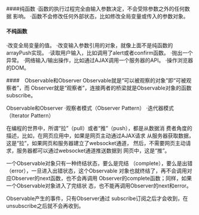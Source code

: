 ####纯函数
·函数的执⾏过程完全由输⼊参数决定，不会受除参数之外的任何数据
影响。
·函数不会修改任何外部状态，⽐如修改全局变量或传⼊的参数对象。
#### 不纯函数
·改变全局变量的值。
·改变输⼊参数引⽤的对象，就像上⾯不是纯函数的arrayPush实现。
·读取⽤户输⼊，⽐如调⽤了alert或者confirm函数。
·抛出⼀个异常。
·⽹络输⼊/输出操作，⽐如通过AJAX调⽤⼀个服务器的API。
·操作浏览器的DOM。

####　Observable和Observer
Observable就是“可以被观察的对象”即“可被观察者”，⽽
Observer就是“观察者”，连接两者的桥梁就是Observable对象的函数
subscribe。

Observable和Observer
·观察者模式（Observer Pattern）
·迭代器模式（Iterator Pattern）

在编程的世界中，所谓“拉”（pull）或者“推”（push），都是从数据消
费者⾓度的描述，⽐如，在⽹页应⽤中，如果是⽹页主动通过AJAX请求
从服务器获取数据，这是“拉”，如果⽹页和服务器建⽴了websocket通道，
然后，不需要⽹页主动请求，服务器都可以通过websocket通道推送数据到
⽹页中，这是“推”。



⼀个Observable对象只有⼀种终结状态，要么是完结
（complete），要么是出错（error），⼀旦进⼊出错状态，这个Observable
对象也就终结了，再不会调⽤对应Observer的next函数，也不会再调⽤
Observer的complete函数；同样，如果⼀个Observable对象进⼊了完结状
态，也不能再调⽤Observer的next和error。


Observable产⽣的事件，只有Observer通过
subscribe订阅之后才会收到，在unsubscribe之后就不会再收到。